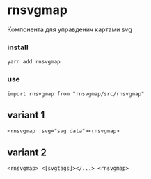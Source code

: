 # rnsvgmap

Компонента для управденич картами svg

### install
```
yarn add rnsvgmap
```

### use
```
import rnsvgmap from "rnsvgmap/src/rnsvgmap"

```

## variant 1
```
<rnsvgmap :svg="svg data"><rnsvgmap>
```
## variant 2
```
<rnsvgmap> <[svgtags]></...> <rnsvgmap>
```
